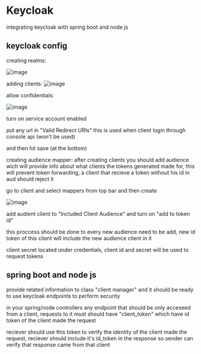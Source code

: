 # Keycloak
integrating keycloak with spring boot and node js

## keycloak config
creating realms:

![image](https://github.com/pmsmanage/myrepo2/assets/135229465/679da642-0707-4338-842d-21daab7bb8b5)

adding clients:
![image](https://github.com/pmsmanage/myrepo2/assets/135229465/3ac9e727-1cfc-40cc-a436-8ebb04f8d04e)

allow confidentials:

![image](https://github.com/pmsmanage/myrepo2/assets/135229465/dd0186ab-cb05-47aa-931b-3cc329efc621)

turn on service account enabled

put any url in "Valid Redirect URIs" this is used when client login through console api (won't be used)

and then hit save (at the bottom)


creating audience mapper: after creating clients you should add audience wich will provide info about what clients the tokens generated made for, this will prevent token forwarding, a client that recieve a token without his id in aud should reject it

go to client and select mappers from top bar and then create

![image](https://github.com/pmsmanage/myrepo2/assets/135229465/968fa8b3-2436-4894-9089-14bb52b20a37)

add audient client to "Included Client Audience" and turn on "add to token id"

this proccess should be done to every new audience need to be add, new id token of this client will include the new audience client in it


 client secret located under credentials, client id and secret will be used to request tokens

 ## spring boot and node js

 provide related information to class "client manager" and it should be ready to use keycloak endpoints to perform security

 in your spring/node controllers any endpoint that should be only acceseed from a client, requests to it must should have "client_token" which have id token of the client made the request
 
 reciever should use this token to verify the identity of the client made the request, reciever should include it's id_token in the response so sender can verify that response came from that client
